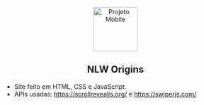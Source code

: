 <p align="center">
 <img width="100px" src="https://imgur.com/2RNWOfH" align="center" alt="Projeto Mobile" />
 <h2 align="center">NLW Origins</h2>
 </p>

- Site feito em HTML, CSS e JavaScript.
- APIs usadas: https://scrollrevealjs.org/ e https://swiperjs.com/
